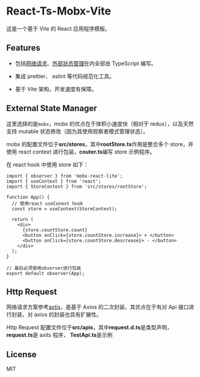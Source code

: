 # React-Ts-Mobx-Vite

这是一个基于 Vite 的 React 应用程序模板。

## Features

- 包括[网络请求](#http-request)、[外部状态管理](#external-state-manager)在内全部由 TypeScript 编写。

- 集成 prettier、 eslint 等代码规范化工具。

- 基于 Vite 架构，开发速度有保障。

## External State Manager

这里选择的是`mobx`，mobx 的优点在于体积小速度快（相对于 redux），以及天然支持 mutable 状态修改（因为其使用观察者模式管理状态）。

mobx 的配置文件位于**src/stores**，其中**rootStore.ts**作用是整合多个 store，并使用 react context 进行包装，**couter.ts**编写 store 示例程序。

在 react hook 中使用 store 如下：

```tsx
import { observer } from 'mobx-react-lite';
import { useContext } from 'react';
import { StoreContext } from 'src/stores/rootStore';

function App() {
  // 使用react useConext hook
  const store = useContext(StoreContext);

  return (
    <div>
      {store.countStore.count}
      <button onClick={store.countStore.increase}> + </button>
      <button onClick={store.countStore.descrease}> - </button>
    </div>
  );
}

// 最后必须使用observer进行包装
export default observer(App);
```

## Http Request

网络请求方案参考[axtis](https://github.com/kinglisky/axits)，是基于 Axios 的二次封装，其优点在于有对 Api 接口进行封装，对 axios 的封装也具有扩展性。

Http Request 配置文件位于**src/apis**，其中**request.d.ts**是类型声明， **request.ts**是 axits 程序， **TestApi.ts**是示例

## License

MIT
